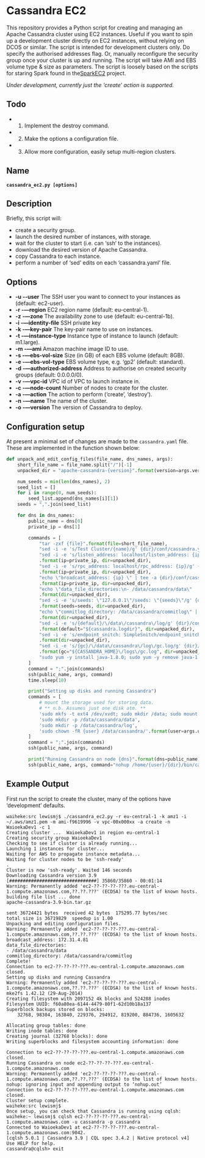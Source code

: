 # Cassandra EC2
This repository provides a Python script for creating and managing an Apache Cassandra cluster using EC2 instances. Useful if you want to spin up a development cluster directly on EC2 instances, without relying on DCOS or similar. The script is intended for development clusters only.  Do specify the authorised addresses flag. Or, manually reconfigure the security group once your cluster is up and running. The script will take AMI and EBS volume type & size as parameters. 
The script is loosely based on the scripts for staring Spark found in the[SparkEC2][1] project.

*Under development, currently just the ‘create’ action is supported.*

## Todo
- 1. Implement the destroy command.
- 2. Make the options a configuration file.
- 3. Allow more configuration, easily setup multi-region clusters.

## Name
**`cassandra_ec2.py [options] `**

## Description
Briefly, this script will:
- create a security group.
- launch the desired number of instances, with storage.
- wait for the cluster to start (i.e. can ‘ssh’ to the instances).
- download the desired version of Apache Cassandra.
- copy Cassandra to each instance.
- perform a number of ‘sed’ edits on each ‘cassandra.yaml’ file.

## Options
- **-u --user** The SSH user you want to connect to your instances as (default: ec2-user).
- **-r -—region** EC2 region name (default: eu-central-1).
- **-z -—zone** The availability zone to use (default: eu-central-1b).
- **-i -—identity-file** SSH private key 
- **-k -—key-pair** The key-pair name to use on instances.
- **-t -—instance-type** Instance type of instance to launch (default: m1.large).
- **-m -—ami** Amazon machine image ID to use.
- **-s -—ebs-vol-size** Size (in GB) of each EBS volume (default: 8GB).
- **-e -—ebs-vol-type** EBS volume type, e.g. ‘gp2’ (default: standard).
- **-d -—authorized-address** Address to authorise on created security groups (default: 0.0.0.0/0).
- **-v -—vpc-id** VPC id of VPC to launch instance in.
- **-c -—node-count** Number of nodes to create for the cluster.
- **-a -—action** The action to perform (‘create’, ‘destroy’).
- **-n -—name** The name of the cluster.
- **-o -—version** The version of Cassandra to deploy.

## Configuration setup
At present a minimal set of changes are made to the `cassandra.yaml` file. These are implemented in the function shown below:
```python
def unpack_and_edit_config_files(file_name, dns_names, args):
    short_file_name = file_name.split("/")[-1]
    unpacked_dir = "apache-cassandra-{version}".format(version=args.version)

    num_seeds = min(len(dns_names), 2)
    seed_list = []
    for i in range(0, num_seeds):
        seed_list.append(dns_names[i][1])
    seeds = ",".join(seed_list)

    for dns in dns_names:
        public_name = dns[0]
        private_ip = dns[1]

        commands = [
            "tar -zxf {file}".format(file=short_file_name),
            "sed -i -e 's/Test Cluster/{name}/g' {dir}/conf/cassandra.yaml".format(name=args.name, dir=unpacked_dir),
            "sed -i -e 's/listen_address: localhost/listen_address: {ip}/g' {dir}/conf/cassandra.yaml"
            .format(ip=private_ip, dir=unpacked_dir),
            "sed -i -e 's/rpc_address: localhost/rpc_address: {ip}/g' {dir}/conf/cassandra.yaml"
            .format(ip=private_ip, dir=unpacked_dir),
            "echo \"broadcast_address: {ip} \" | tee -a {dir}/conf/cassandra.yaml"
            .format(ip=private_ip, dir=unpacked_dir),
            "echo \"data_file_directories:\n- /data/cassandra/data\"  | tee -a {dir}/conf/cassandra.yaml"
            .format(dir=unpacked_dir),
            "sed -i -e 's/seeds: \"127.0.0.1\"/seeds: \"{seeds}\"/g' {dir}/conf/cassandra.yaml"
            .format(seeds=seeds, dir=unpacked_dir),
            "echo \"commitlog_directory: /data/cassandra/commitlog\" | tee -a {dir}/conf/cassandra.yaml"
            .format(dir=unpacked_dir),
            "sed -i -e 's/{default}/\/data\/cassandra\/log/g' {dir}/conf/logback.xml"
            .format(default="${cassandra.logdir}", dir=unpacked_dir),
            "sed -i -e 's/endpoint_snitch: SimpleSnitch/endpoint_snitch: Ec2Snitch/g' {dir}/conf/cassandra.yaml"
            .format(dir=unpacked_dir),
            "sed -i -e 's/{gc}/\/data\/cassandra\/log\/gc.log/g' {dir}/conf/cassandra-env.sh"
            .format(gc="${CASSANDRA_HOME}\/logs\/gc.log", dir=unpacked_dir),
            "sudo yum -y install java-1.8.0; sudo yum -y remove java-1.7.0-openjdk",
        ]
        command = ";".join(commands)
        ssh(public_name, args, command)
        time.sleep(10)

        print("Setting up disks and running Cassandra")
        commands = [
            # mount the storage used for storing data.
            # ** n.b. Assumes just one disk atm. **
            'sudo mkfs -t ext4 /dev/xvdt; sudo mkdir /data; sudo mount /dev/xvdt /data',
            'sudo mkdir -p /data/cassandra/data',
            'sudo mkdir -p /data/cassandra/log',
            'sudo chown -fR {user} /data/cassandra/'.format(user=args.user),
        ]
        command = ";".join(commands)
        ssh(public_name, args, command)

        print("Running Cassandra on node {dns}".format(dns=public_name))
        ssh(public_name, args, command="nohup /home/{user}/{dir}/bin/cassandra".format(user=args.user, dir=unpacked_dir))
```
## Example Output
First run the script to create the cluster, many of the options have ‘development’ defaults.
~~~
waiheke:src lewismj$ ./cassandra_ec2.py -r eu-central-1 -k amz1 -i ~/.aws/amz1.pem -m ami-f9619996 -v vpc-00x000xx -a create -n WaioekaDev1 -c 1
Creating cluster ...  WaioekaDev1 in region eu-central-1
Creating security group WaioekaDev1
Checking to see if cluster is already running...
Launching 1 instances for cluster...
Waiting for AWS to propagate instance metadata...
Waiting for cluster nodes to be 'ssh-ready'
.
Cluster is now 'ssh-ready'. Waited 146 seconds
Downloading Cassandra version 3.9
[################################] 35860/35860 - 00:01:14
Warning: Permanently added 'ec2-??-??-??-???.eu-central-1.compute.amazonaws.com,??.??.???' (ECDSA) to the list of known hosts.
building file list ... done
apache-cassandra-3.9-bin.tar.gz

sent 36724421 bytes  received 42 bytes  175295.77 bytes/sec
total size is 36719829  speedup is 1.00
Unpacking and editing configuration files.
Warning: Permanently added 'ec2-??-??-??-???.eu-central-1.compute.amazonaws.com,??.??.???' (ECDSA) to the list of known hosts.
broadcast_address: 172.31.4.81 
data_file_directories:
- /data/cassandra/data
commitlog_directory: /data/cassandra/commitlog
Complete!
Connection to ec2-??-??-??-???.eu-central-1.compute.amazonaws.com closed.
Setting up disks and running Cassandra
Warning: Permanently added 'ec2-??-??-??-???.eu-central-1.compute.amazonaws.com,??.??.???' (ECDSA) to the list of known hosts.
mke2fs 1.42.12 (29-Aug-2014)
Creating filesystem with 2097152 4k blocks and 524288 inodes
Filesystem UUID: f60a80ea-6144-4479-80f1-62d10b18a137
Superblock backups stored on blocks: 
    32768, 98304, 163840, 229376, 294912, 819200, 884736, 1605632

Allocating group tables: done                            
Writing inode tables: done                            
Creating journal (32768 blocks): done
Writing superblocks and filesystem accounting information: done 

Connection to ec2-??-??-??-???.eu-central-1.compute.amazonaws.com closed.
Running Cassandra on node ec2-??-??-??-???.eu-central-1.compute.amazonaws.com
Warning: Permanently added 'ec2-??-??-??-???.eu-central-1.compute.amazonaws.com,??.??.???' (ECDSA) to the list of known hosts.
nohup: ignoring input and appending output to ‘nohup.out’
Connection to ec2-??-??-??-???.eu-central-1.compute.amazonaws.com closed.
Cluster setup complete.
waiheke:src lewismj$
Once setup, you can check that Cassandra is running using cqlsh:
waiheke:~ lewismj$ cqlsh ec2-??-??-??-???.eu-central-1.compute.amazonaws.com -u cassandra -p cassandra
Connected to WaioekaDev1 at ec2-??-??-??-???.eu-central-1.compute.amazonaws.com:9042.
[cqlsh 5.0.1 | Cassandra 3.9 | CQL spec 3.4.2 | Native protocol v4]
Use HELP for help.
cassandra@cqlsh> exit
~~~

[1]:	https://github.com/amplab/spark-ec2
